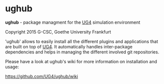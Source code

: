 # ughub #

**ughub** - package managment for the [UG4](https://github.com/UG4) simulation environment

Copyright 2015 G-CSC, Goethe University Frankfurt

'ughub' allows to easily install all the different plugins and applications that
are built on top of [UG4](https://github.com/UG4). It automatically handles inter-package dependencies
and helps in managing the different involved git repositories.

Please have a look at ughub's wiki for more information on installation and usage:

https://github.com/UG4/ughub/wiki
